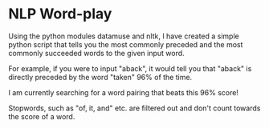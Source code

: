 # NLP Word-play

Using the python modules datamuse and nltk, I have created a simple python script that tells you
the most commonly preceded and the most commonly succeeded words to the given input word.

For example, if you were to input "aback", it would tell you that "aback" is directly preceded by the word "taken" 96% of the time.

I am currently searching for a word pairing that beats this 96% score!

Stopwords, such as "of, it, and" etc. are filtered out and don't count towards the score of a word.
